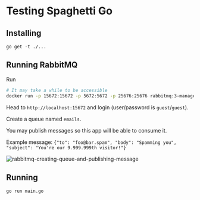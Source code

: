 # Testing Spaghetti Go

## Installing

```
go get -t ./...
```

## Running RabbitMQ

Run
```sh
# It may take a while to be accessible
docker run -p 15672:15672 -p 5672:5672 -p 25676:25676 rabbitmq:3-management
```

Head to `http://localhost:15672` and login (user/password is `guest`/`guest`).


Create a queue named `emails`.


You may publish messages so this app will be able to consume it.


Example message: `{"to": "foo@bar.spam", "body": "Spamming you", "subject": "You're our 9.999.999th visitor!"}`

![rabbitmq-creating-queue-and-publishing-message](https://user-images.githubusercontent.com/483681/52729932-f268ce00-2f98-11e9-89e8-609b019fedcd.gif)

## Running

```
go run main.go
```
